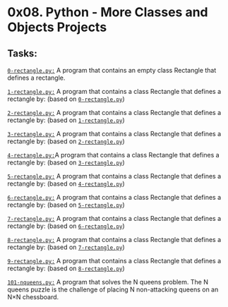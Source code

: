 # 0x08. Python - More Classes and Objects Projects

## Tasks:

[`0-rectangle.py:`](https://github.com/SteveMuiyuro/alx-higher_level_programming/blob/main/0x08-python-more_classes/0-rectangle.py) A program that contains an empty class Rectangle that defines a rectangle.

[`1-rectangle.py:`](https://github.com/SteveMuiyuro/alx-higher_level_programming/blob/main/0x08-python-more_classes/1-rectangle.py) A program that contains a class Rectangle that defines a rectangle by: (based on [`0-rectangle.py`](https://github.com/SteveMuiyuro/alx-higher_level_programming/blob/main/0x08-python-more_classes/0-rectangle.py))

[`2-rectangle.py:`](https://github.com/SteveMuiyuro/alx-higher_level_programming/blob/main/0x08-python-more_classes/101-nqueens.py) A program that contains a class Rectangle that defines a rectangle by: (based on [`1-rectangle.py`](https://github.com/SteveMuiyuro/alx-higher_level_programming/blob/main/0x08-python-more_classes/1-rectangle.py))

[`3-rectangle.py:`](https://github.com/SteveMuiyuro/alx-higher_level_programming/blob/main/0x08-python-more_classes/3-rectangle.py) A program that contains a class Rectangle that defines a rectangle by: (based on [`2-rectangle.py`](https://github.com/SteveMuiyuro/alx-higher_level_programming/blob/main/0x08-python-more_classes/101-nqueens.py))

[`4-rectangle.py:`](https://github.com/SteveMuiyuro/alx-higher_level_programming/blob/main/0x08-python-more_classes/4-rectangle.py)A program that contains a class Rectangle that defines a rectangle by: (based on [`3-rectangle.py`](https://github.com/SteveMuiyuro/alx-higher_level_programming/blob/main/0x08-python-more_classes/3-rectangle.py))

[`5-rectangle.py:`](https://github.com/SteveMuiyuro/alx-higher_level_programming/blob/main/0x08-python-more_classes/5-rectangle.py) A program that contains a class Rectangle that defines a rectangle by: (based on [`4-rectangle.py`](https://github.com/SteveMuiyuro/alx-higher_level_programming/blob/main/0x08-python-more_classes/4-rectangle.py))

[`6-rectangle.py:`](https://github.com/SteveMuiyuro/alx-higher_level_programming/blob/main/0x08-python-more_classes/6-rectangle.py) A program that contains a class Rectangle that defines a rectangle by: (based on [`5-rectangle.py`](https://github.com/SteveMuiyuro/alx-higher_level_programming/blob/main/0x08-python-more_classes/5-rectangle.py))

[`7-rectangle.py:`](https://github.com/SteveMuiyuro/alx-higher_level_programming/blob/main/0x08-python-more_classes/7-rectangle.py) A program that contains a class Rectangle that defines a rectangle by: (based on [`6-rectangle.py`](https://github.com/SteveMuiyuro/alx-higher_level_programming/blob/main/0x08-python-more_classes/6-rectangle.py))

[`8-rectangle.py:`](https://github.com/SteveMuiyuro/alx-higher_level_programming/blob/main/0x08-python-more_classes/8-rectangle.py) A program that contains a class Rectangle that defines a rectangle by: (based on [`7-rectangle.py`](https://github.com/SteveMuiyuro/alx-higher_level_programming/blob/main/0x08-python-more_classes/7-rectangle.py))

[`9-rectangle.py:`](https://github.com/SteveMuiyuro/alx-higher_level_programming/blob/main/0x08-python-more_classes/9-rectangle.py) A program that contains a class Rectangle that defines a rectangle by: (based on [`8-rectangle.py`](https://github.com/SteveMuiyuro/alx-higher_level_programming/blob/main/0x08-python-more_classes/8-rectangle.py))

[`101-nqueens.py:`](https://github.com/SteveMuiyuro/alx-higher_level_programming/blob/main/0x08-python-more_classes/101-nqueens.py) A program that solves the N queens problem. The N queens puzzle is the challenge of placing N non-attacking queens on an N×N chessboard.
